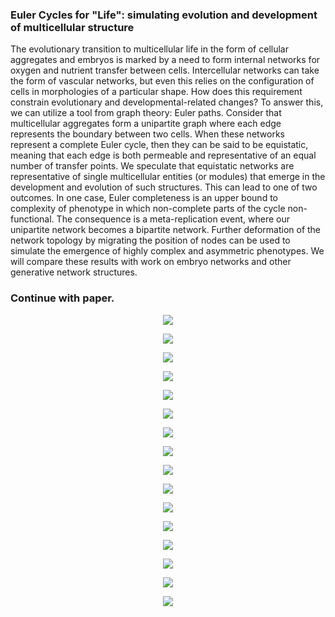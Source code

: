 ### Euler Cycles for "Life": simulating evolution and development of multicellular structure

The evolutionary transition to multicellular life in the form of cellular aggregates and embryos is marked by a need to form internal networks for oxygen and nutrient transfer between cells. Intercellular networks can take the form of vascular networks, but even this relies on the configuration of cells in morphologies of a particular shape. How does this requirement constrain evolutionary and developmental-related changes? To answer this, we can utilize a tool from graph theory: Euler paths. Consider that multicellular aggregates form a unipartite graph where each edge represents the boundary between two cells. When these networks represent a complete Euler cycle, then they can be said to be equistatic, meaning that each edge is both permeable and representative of an equal number of transfer points. We speculate that equistatic networks are representative of single multicellular entities (or modules) that emerge in the development and evolution of such structures. This can lead to one of two outcomes. In one case, Euler completeness is an upper bound to complexity of phenotype in which non-complete parts of the cycle non-functional. The consequence is a meta-replication event, where our unipartite network becomes a bipartite network. Further deformation of the network topology by migrating the position of nodes can be used to simulate the emergence of highly complex and asymmetric phenotypes. We will compare these results with work on embryo networks and other generative network structures.

### Continue with paper.

<P align=center>
  <IMG SRC="https://github.com/devoworm/Proposals-Public-Lectures/blob/master/Euler%20Cycles%20for%20Life/Network%20Science/Slide1.png">
    </P>
<P align=center>
  <IMG SRC="https://github.com/devoworm/Proposals-Public-Lectures/blob/master/Euler%20Cycles%20for%20Life/Network%20Science/Slide2.png">
    </P>
<P align=center>
  <IMG SRC="https://github.com/devoworm/Proposals-Public-Lectures/blob/master/Euler%20Cycles%20for%20Life/Network%20Science/Slide3.png">
    </P>
<P align=center>
  <IMG SRC="https://github.com/devoworm/Proposals-Public-Lectures/blob/master/Euler%20Cycles%20for%20Life/Network%20Science/Slide4.png">
    </P>
<P align=center>
  <IMG SRC="https://github.com/devoworm/Proposals-Public-Lectures/blob/master/Euler%20Cycles%20for%20Life/Network%20Science/Slide5.png">
    </P>
<P align=center>
  <IMG SRC="https://github.com/devoworm/Proposals-Public-Lectures/blob/master/Euler%20Cycles%20for%20Life/Network%20Science/Slide6.png">
    </P>
<P align=center>
  <IMG SRC="https://github.com/devoworm/Proposals-Public-Lectures/blob/master/Euler%20Cycles%20for%20Life/Network%20Science/Slide7.png">
    </P>
<P align=center>
  <IMG SRC="https://github.com/devoworm/Proposals-Public-Lectures/blob/master/Euler%20Cycles%20for%20Life/Network%20Science/Slide8.png">
    </P>
<P align=center>
  <IMG SRC="https://github.com/devoworm/Proposals-Public-Lectures/blob/master/Euler%20Cycles%20for%20Life/Network%20Science/Slide9.png">
    </P>
<P align=center>
  <IMG SRC="https://github.com/devoworm/Proposals-Public-Lectures/blob/master/Euler%20Cycles%20for%20Life/Network%20Science/Slide10.png">
    </P>
<P align=center>
  <IMG SRC="https://github.com/devoworm/Proposals-Public-Lectures/blob/master/Euler%20Cycles%20for%20Life/Network%20Science/Slide11.png">
    </P>
<P align=center>
  <IMG SRC="https://github.com/devoworm/Proposals-Public-Lectures/blob/master/Euler%20Cycles%20for%20Life/Network%20Science/Slide12.png">
    </P>
<P align=center>
  <IMG SRC="https://github.com/devoworm/Proposals-Public-Lectures/blob/master/Euler%20Cycles%20for%20Life/Network%20Science/Slide13.png">
    </P>
<P align=center>
  <IMG SRC="https://github.com/devoworm/Proposals-Public-Lectures/blob/master/Euler%20Cycles%20for%20Life/Network%20Science/Slide14.png">
    </P>
<P align=center>
  <IMG SRC="https://github.com/devoworm/Proposals-Public-Lectures/blob/master/Euler%20Cycles%20for%20Life/Network%20Science/Slide15.png">
    </P>
<P align=center>
  <IMG SRC="https://github.com/devoworm/Proposals-Public-Lectures/blob/master/Euler%20Cycles%20for%20Life/Network%20Science/Slide16.png">
    </P>
